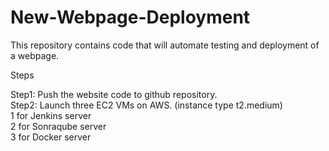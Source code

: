 # New-Webpage-Deployment
<p> This repository contains code that will automate testing and deployment of a webpage. </p>
<p>Steps</p>
<p>
Step1: Push the website code to github repository.
<br>
Step2: Launch three EC2 VMs on AWS. (instance type t2.medium)
<br>1 for Jenkins server <br>2 for Sonraqube server <br>3 for Docker server </p>
